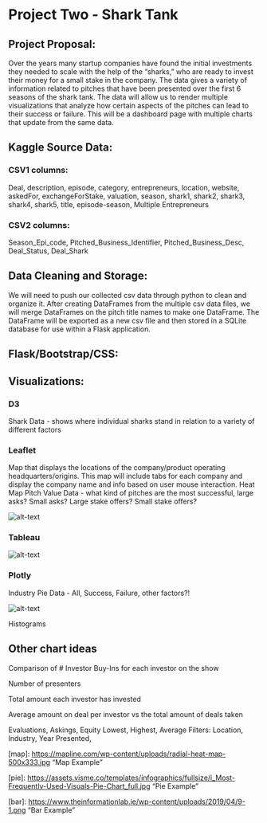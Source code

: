 # Project Two - Shark Tank 

## Project Proposal:

Over the years many startup companies have found the initial investments they needed to scale with the help of the “sharks,” who are ready to invest their money for a small stake in the company. The data gives a variety of information related to pitches that have been presented over the first 6 seasons of the shark tank.  The data will allow us to render multiple visualizations that analyze how certain aspects of the pitches can lead to their success or failure. This will be a dashboard page with multiple charts that update from the same data.

## Kaggle Source Data:

### CSV1 columns: 
Deal, description, episode, category, entrepreneurs, location, website, askedFor, exchangeForStake, valuation, season, shark1, shark2, shark3, shark4, shark5, title, episode-season, Multiple Entrepreneurs

### CSV2 columns:
Season_Epi_code, Pitched_Business_Identifier, Pitched_Business_Desc, Deal_Status, Deal_Shark


## Data Cleaning and Storage:

We will need to push our collected csv data through python to clean and organize it. After creating DataFrames from the multiple csv data files, we will merge DataFrames on the pitch title names to make one DataFrame. The DataFrame will be exported as a new csv file and then stored in a SQLite database for use within a Flask application.

## Flask/Bootstrap/CSS:

## Visualizations:

### D3

Shark Data - shows where individual sharks stand in relation to a variety of different factors

### Leaflet

Map that displays the locations of the company/product operating headquarters/origins. This map will include tabs for each company and display the company name and info based on user mouse interaction. 
Heat Map Pitch Value Data - what kind of pitches are the most successful, large asks? Small asks? Large stake offers? Small stake offers? 

![alt-text](map)

### Tableau

![alt-text](bar) 

### Plotly

Industry Pie Data - All, Success, Failure, other factors?!

![alt-text](pie)

Histograms

## Other chart ideas

Comparison of  # Investor Buy-Ins for each investor on the show

Number of presenters 

Total amount each investor has invested

Average amount on deal per investor vs the total amount of deals taken

Evaluations, Askings, Equity 
Lowest, Highest, Average
Filters: Location, Industry, Year Presented, 

[map]: https://mapline.com/wp-content/uploads/radial-heat-map-500x333.jpg “Map Example”

[pie]: https://assets.visme.co/templates/infographics/fullsize/i_Most-Frequently-Used-Visuals-Pie-Chart_full.jpg “Pie Example”

[bar]: https://www.theinformationlab.ie/wp-content/uploads/2019/04/9-1.png “Bar Example”
